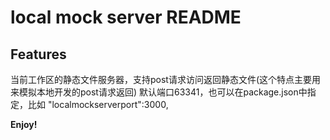# local mock server README

## Features

当前工作区的静态文件服务器，支持post请求访问返回静态文件(这个特点主要用来模拟本地开发的post请求返回)
默认端口63341，也可以在package.json中指定，比如 "localmockserverport":3000,


**Enjoy!**
